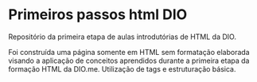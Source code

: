 # Primeiros passos html DIO

Repositório da primeira etapa de aulas introdutórias de HTML da DIO.

Foi construída uma página somente em HTML sem formatação elaborada visando a aplicação de conceitos aprendidos durante a primeira etapa da formação HTML da DIO.me.
Utilização de tags e estruturação básica.
